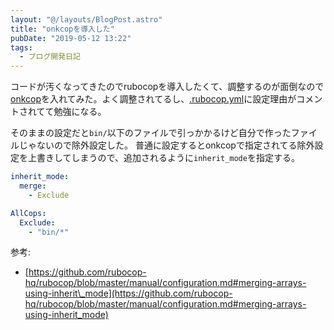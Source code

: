 ```yaml
---
layout: "@/layouts/BlogPost.astro"
title: "onkcopを導入した"
pubDate: "2019-05-12 13:22"
tags:
  - ブログ開発日記
---
```


コードが汚くなってきたのでrubocopを導入したくて、調整するのが面倒なので[onkcop](https://github.com/onk/onkcop)を入れてみた。よく調整されてるし、[.rubocop.yml](https://github.com/onk/onkcop/blob/master/config/rubocop.yml)に設定理由がコメントされてて勉強になる。

そのままの設定だと`bin/`以下のファイルで引っかかるけど自分で作ったファイルじゃないので除外設定した。
普通に設定するとonkcopで指定されてる除外設定を上書きしてしまうので、追加されるように`inherit_mode`を指定する。

```yaml
inherit_mode:
  merge:
    - Exclude

AllCops:
  Exclude:
    - "bin/*"
```

参考:

- [https://github.com/rubocop-hq/rubocop/blob/master/manual/configuration.md#merging-arrays-using-inherit\_mode](https://github.com/rubocop-hq/rubocop/blob/master/manual/configuration.md#merging-arrays-using-inherit_mode)
